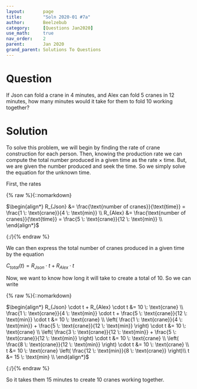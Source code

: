 ```yaml
---
layout:       page
title:        "Soln 2020-01 #7a"
author:       Beelzebub
category:     [Questions Jan2020]
use_math:     true
nav_order:    2
parent:       Jan 2020
grand_parent: Solutions To Questions
---
```


# Question

If Json can fold a crane in $4$ minutes, and Alex can fold $5$ cranes in $12$ minutes, how many minutes would it take for them to fold $10$ working together?

# Solution

To solve this problem, we will begin by finding the rate of crane construction for each person. Then, knowing the production rate we can compute the total number produced in a given time as the rate $\times$ time. But, we are given the number produced and seek the time. So we simply solve the equation for the unknown time.

First, the rates

{% raw %}{::nomarkdown}<div>
$\begin{align*}
R_{Json} &= \frac{\text{number of cranes}}{\text{time}} = \frac{1 \: \text{crane}}{4 \: \text{min}} \\
R_{Alex} &= \frac{\text{number of cranes}}{\text{time}} = \frac{5 \: \text{crane}}{12 \: \text{min}} \\
\end{align*}$
</div>{:/}{% endraw %}

We can then express the total number of cranes produced in a given time by the equation

$C_{total}(t) = R_{Json} \cdot t + R_{Alex} \cdot t$

Now, we want to know how long it will take to create a total of $10$. So we can write

{% raw %}{::nomarkdown}<div>
$\begin{align*}
R_{Json} \cdot t + R_{Alex} \cdot t &= 10 \: \text{crane} \\
\frac{1 \: \text{crane}}{4 \: \text{min}} \cdot t + \frac{5 \: \text{crane}}{12 \: \text{min}} \cdot t &= 10 \: \text{crane} \\
\left( \frac{1 \: \text{crane}}{4 \: \text{min}} + \frac{5 \: \text{crane}}{12 \: \text{min}} \right) \cdot t &= 10 \: \text{crane} \\
\left( \frac{3 \: \text{crane}}{12 \: \text{min}} + \frac{5 \: \text{crane}}{12 \: \text{min}} \right) \cdot t &= 10 \: \text{crane} \\
\left( \frac{8 \: \text{crane}}{12 \: \text{min}} \right) \cdot t &= 10 \: \text{crane} \\
t &= 10 \: \text{crane} \left( \frac{12 \: \text{min}}{8 \: \text{crane}}  \right)\\
t &= 15 \: \text{min} \\
\end{align*}$
</div>{:/}{% endraw %}

So it takes them $15$ minutes to create $10$ cranes working together.


